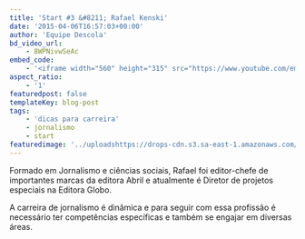 ```yaml
---
title: 'Start #3 &#8211; Rafael Kenski'
date: '2015-04-06T16:57:03+00:00'
author: 'Equipe Descola'
bd_video_url:
    - 8WPNivwSeAc
embed_code:
    - '<iframe width="560" height="315" src="https://www.youtube.com/embed/8WPNivwSeAc" frameborder="0" allowfullscreen></iframe>'
aspect_ratio:
    - '1'
featuredpost: false
templateKey: blog-post
tags:
    - 'dicas para carreira'
    - jornalismo
    - start
featuredimage: '../uploadshttps://drops-cdn.s3.sa-east-1.amazonaws.com/drops-new/wp-content/uploads/2015/04/06165703/rafael_kenski-150x150.png'
---
```

Formado em Jornalismo e ciências sociais, Rafael foi editor-chefe de importantes marcas da editora Abril e atualmente é Diretor de projetos especiais na Editora Globo.

<span class="s1">A carreira de jornalismo é dinâmica e para seguir com essa profissão é necessário ter competências específicas e também se engajar em diversas áreas.</span>